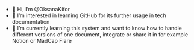 - 👋 Hi, I’m @OksanaKifor
- 👀 I’m interested in learning GitHub for its further usage in tech documentation
- 🌱 I’m currently learning this system and want to know how to handle different versions of one document, integrate or share it in for example Notion or MadCap Flare
<!---
OksanaKifor/OksanaKifor is a ✨ special ✨ repository because its `README.md` (this file) appears on your GitHub profile.
You can click the Preview link to take a look at your changes.
--->
